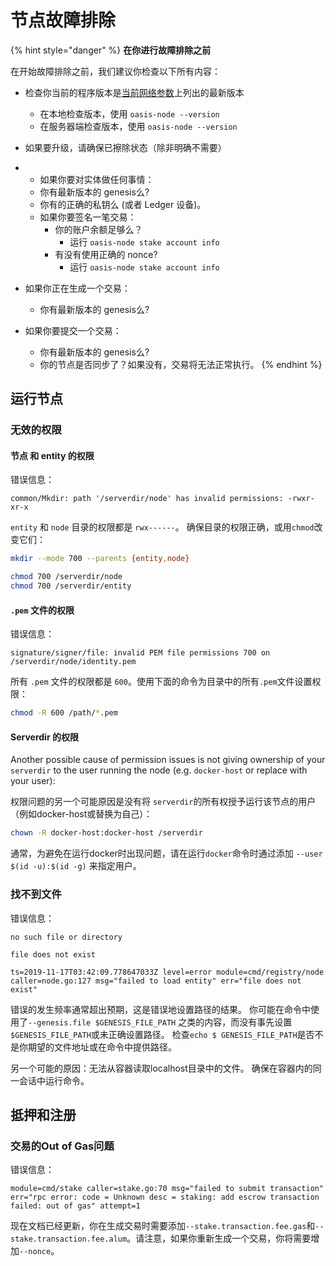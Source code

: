 # 节点故障排除

{% hint style="danger" %}
**在你进行故障排除之前**

在开始故障排除之前，我们建议你检查以下所有内容：

* 检查你当前的程序版本是[当前网络参数](../oasis-network/network-parameters.md)上列出的最新版本

  * 在本地检查版本，使用 `oasis-node --version`
  * 在服务器端检查版本，使用 `oasis-node --version`
* 如果要升级，请确保已擦除状态（除非明确不需要）

* * 如果你要对实体做任何事情：
  * 你有最新版本的 genesis么?
  * 你有的正确的私钥么 (或者 Ledger 设备)。
  * 如果你要签名一笔交易：
    * 你的账户余额足够么？
      * 运行 `oasis-node stake account info`
    * 有没有使用正确的 nonce?
      * 运行 `oasis-node stake account info`
* 如果你正在生成一个交易：
  * 你有最新版本的 genesis么?
* 如果你要提交一个交易：
  * 你有最新版本的 genesis么?
  * 你的节点是否同步了？如果没有，交易将无法正常执行。
{% endhint %}

## 运行节点

### 无效的权限

#### 节点 和 entity 的权限

错误信息：

```text
common/Mkdir: path '/serverdir/node' has invalid permissions: -rwxr-xr-x
```

`entity` 和 `node` 目录的权限都是 `rwx------`。 确保目录的权限正确，或用`chmod`改变它们：

```bash
mkdir --mode 700 --parents {entity,node}
```

```bash
chmod 700 /serverdir/node
chmod 700 /serverdir/entity
```

#### `.pem` 文件的权限

错误信息：

```text
signature/signer/file: invalid PEM file permissions 700 on /serverdir/node/identity.pem
```

所有 `.pem` 文件的权限都是 `600`。使用下面的命令为目录中的所有`.pem`文件设置权限：

```bash
chmod -R 600 /path/*.pem
```

#### Serverdir 的权限

Another possible cause of permission issues is not giving ownership of your `serverdir` to the user running the node (e.g. `docker-host` or replace with your user):


权限问题的另一个可能原因是没有将 `serverdir`的所有权授予运行该节点的用户（例如docker-host或替换为自己）：

```bash
chown -R docker-host:docker-host /serverdir
```

通常，为避免在运行docker时出现问题，请在运行`docker`命令时通过添加 `--user $(id -u):$(id -g)` 来指定用户。

### 找不到文件

错误信息：

```text
no such file or directory
```

```text
file does not exist
```

```text
ts=2019-11-17T03:42:09.778647033Z level=error module=cmd/registry/node caller=node.go:127 msg="failed to load entity" err="file does not exist"
```

错误的发生频率通常超出预期，这是错误地设置路径的结果。 你可能在命令中使用了`--genesis.file $GENESIS_FILE_PATH` 之类的内容，而没有事先设置`$GENESIS_FILE_PATH`或未正确设置路径。
检查`echo $ GENESIS_FILE_PATH`是否不是你期望的文件地址或在命令中提供路径。

另一个可能的原因：无法从容器读取localhost目录中的文件。 确保在容器内的同一会话中运行命令。

## 抵押和注册

### 交易的Out of Gas问题

错误信息：

```text
module=cmd/stake caller=stake.go:70 msg="failed to submit transaction" err="rpc error: code = Unknown desc = staking: add escrow transaction failed: out of gas" attempt=1
```

现在文档已经更新，你在生成交易时需要添加`--stake.transaction.fee.gas`和`--stake.transaction.fee.alum`。请注意，如果你重新生成一个交易，你将需要增加`--nonce`。
